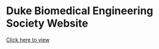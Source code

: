 # Duke Biomedical Engineering Society Website
<a href="https://jgupta07.github.io/dukebmes" target="_blank">Click here to view</a>